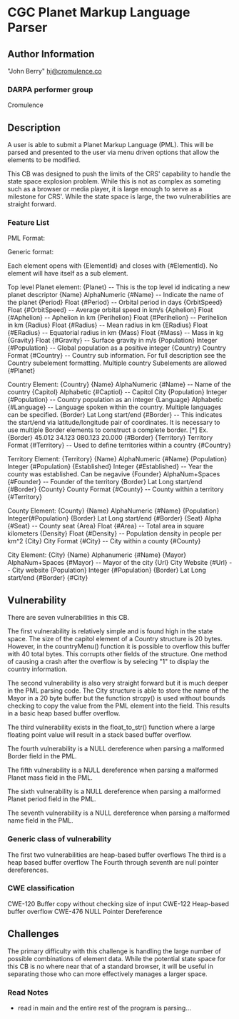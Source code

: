 # CGC Planet Markup Language Parser

## Author Information

"John Berry" <hj@cromulence.co>

### DARPA performer group
Cromulence

## Description

A user is able to submit a Planet Markup Language (PML). This will be parsed and presented to the user via menu driven options that allow the elements to be modified.

This CB was designed to push the limits of the CRS' capability to handle the state space explosion problem. While this is not as complex as someting such as a browser or media player, it is large enough to serve as a milestone for CRS'. While the state space is large, the two vulnerabilities are straight forward. 

### Feature List

PML Format:

Generic format:

Each element opens with {ElementId} and closes with {#ElementId}.
No element will have itself as a sub element.

Top level Planet element:
        {Planet}        -- This is the top level id indicating a new planet descriptor
                {Name}  AlphaNumeric  {#Name}           -- Indicate the name of the planet
                {Period} Float {#Period}                -- Orbital period in days
                {OrbitSpeed} Float {#OrbitSpeed}        -- Average orbital speed in km/s
                {Aphelion} Float {#Aphelion}            -- Aphelion in km
                {Perihelion} Float {#Perihelion}        -- Perihelion in km
                {Radius} Float {#Radius}                -- Mean radius in km
                {ERadius} Float {#ERadius}              -- Equatorial radius in km
                {Mass} Float {#Mass}                    -- Mass in kg
                {Gravity} Float {#Gravity}              -- Surface gravity in m/s
                {Population} Integer {#Population}      -- Global population as a positive integer
                {Country} Country Format {#Country}     -- Country sub information. For full description see the
                                                                Country subelement formatting. Multiple country
								Subelements are allowed
        {#Planet}

Country Element:
        {Country}
                {Name} AlphaNumeric {#Name}             -- Name of the country
                {Capitol} Alphabetic {#Captiol}         -- Capitol City
                {Population} Integer {#Population}      -- Country population as an integer
                {Language} Alphabetic {#Language}       -- Language spoken within the country. Multiple
								languages can be specified.
                {Border} Lat Long start/end {#Border}   -- This indicates the start/end via latitude/longitude
                                                                pair of coordinates. It is necessary to use multiple
                                                                Border elements to construct a complete border. [*]
                                                                Ex. {Border} 45.012 34.123 080.123 20.000 {#Border}
                {Territory} Territory Format {#Territory} -- Used to define territories within a country
        {#Country}

Territory Element:
        {Territory}
                {Name} AlphaNumeric {#Name}
                {Population} Integer {#Population}
                {Established} Integer {#Established}    -- Year the county was established. Can be negavive
                {Founder} AlphaNum+Spaces {#Founder}    -- Founder of the territory
                {Border} Lat Long start/end {#Border}
                {County} County Format {#County}        -- County within a territory
        {#Territory}

County Element:
        {County}
                {Name} AlphaNumeric {#Name}
                {Population} Integer{#Population}
                {Border} Lat Long start/end {#Border}
                {Seat} Alpha {#Seat}	                -- County seat
                {Area} Float {#Area}                    -- Total area in square kilometers
                {Density} Float {#Density}              -- Population density in people per km^2
                {City} City Format {#City}              -- City within a county
        {#County}

City Element:
        {City}
                {Name} Alphanumeric {#Name}
                {Mayor} AlphaNum+Spaces {#Mayor}	-- Mayor of the city
                {Url} City Website {#Url}		-- City website
                {Population} Integer {#Population}
                {Border} Lat Long start/end {#Border}
        {#City}

## Vulnerability

There are seven vulnerabilities in this CB.

The first vulnerability is relatively simple and is found high in the state space.
The size of the capitol element of a Country structure is 20 bytes.
However, in the countryMenu() function it is possible to overflow this buffer with
	40 total bytes. This corrupts other fields of the structure. One method of
	causing a crash after the overflow is by selecing "1" to display the country
	information.

The second vulnerability is also very straight forward but it is much deeper in the PML
parsing code. The City structure is able to store the name of the Mayor in a 20 byte
buffer but the function strcpy() is used without bounds checking to copy the value
from the PML element into the field. This results in a basic heap based buffer
overflow.

The third vulnerability exists in the float_to_str() function where a large floating point value will result in a stack based buffer overflow.

The fourth vulnerability is a NULL dereference when parsing a malformed Border field in the PML.

The fifth vulnerability is a NULL dereference when parsing a malformed Planet mass field in the PML.

The sixth vulnerability is a NULL dereference when parsing a malformed Planet period field in the PML.

The seventh vulnerability is a NULL dereference when parsing a malformed name field in the PML.

### Generic class of vulnerability
The first two vulnerabilities are heap-based buffer overflows
The third is a heap based buffer overflow
The Fourth through seventh are null pointer dereferences.

### CWE classification
CWE-120 Buffer copy without checking size of input
CWE-122 Heap-based buffer overflow
CWE-476 NULL Pointer Dereference

## Challenges

The primary difficulty with this challenge is handling the large number of possible combinations of element data. While the potential state space for this CB is no where near that of a standard browser, it will be useful in separating those who can more effectively manages a larger space.


### Read Notes

* read in main and the entire rest of the program is parsing...